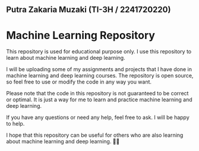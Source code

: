 ## Putra Zakaria Muzaki (TI-3H / 2241720220)
# Machine Learning Repository

This repository is used for educational purpose only. I use this repository to learn about machine learning and deep learning.

I will be uploading some of my assignments and projects that I have done in machine learning and deep learning courses. The repository is open source, so feel free to use or modify the code in any way you want.

Please note that the code in this repository is not guaranteed to be correct or optimal. It is just a way for me to learn and practice machine learning and deep learning.

If you have any questions or need any help, feel free to ask. I will be happy to help.

I hope that this repository can be useful for others who are also learning about machine learning and deep learning. 🚀✨
